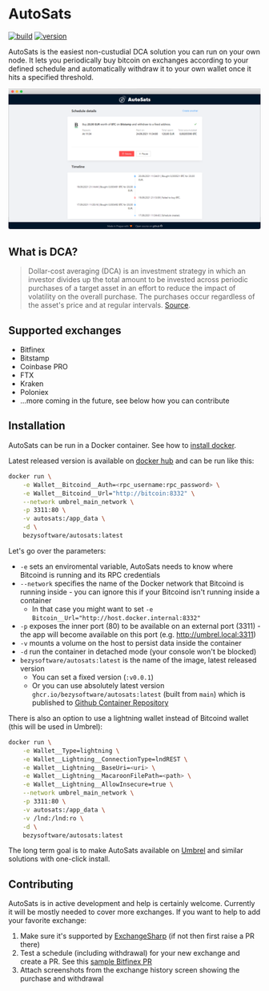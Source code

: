 # AutoSats

[![build](https://github.com/bezysoftware/autosats/actions/workflows/build.yml/badge.svg)](https://github.com/bezysoftware/autosats/actions)
[![version](https://img.shields.io/docker/v/bezysoftware/autosats?sort=semver&cacheSeconds=3600)](https://hub.docker.com/repository/docker/bezysoftware/autosats)

AutoSats is the easiest non-custudial DCA solution you can run on your own node. It lets you periodically buy bitcoin on exchanges according to your defined schedule and automatically withdraw it to your own wallet once it hits a specified threshold.

![](Assets/Screenshot.png)

## What is DCA?

> Dollar-cost averaging (DCA) is an investment strategy in which an investor divides up the total amount to be invested across periodic purchases of a target asset in an effort to reduce the impact of volatility on the overall purchase. The purchases occur regardless of the asset's price and at regular intervals.
[Source](https://www.investopedia.com/terms/d/dollarcostaveraging.asp).

## Supported exchanges

* Bitfinex
* Bitstamp
* Coinbase PRO
* FTX
* Kraken
* Poloniex
* ...more coming in the future, see below how you can contribute

## Installation

AutoSats can be run in a Docker container. See how to [install docker](https://docs.docker.com/engine/install/).

Latest released version is available on [docker hub](https://hub.docker.com/repository/docker/bezysoftware/autosats/) and can be run like this:

```bash
docker run \
    -e Wallet__Bitcoind__Auth=<rpc_username:rpc_password> \
    -e Wallet__Bitcoind__Url="http://bitcoin:8332" \
    --network umbrel_main_network \
    -p 3311:80 \
    -v autosats:/app_data \
    -d \
    bezysoftware/autosats:latest
```

Let's go over the parameters:
* `-e` sets an enviromental variable, AutoSats needs to know where Bitcoind is running and its RPC credentials
* `--network` specifies the name of the Docker network that Bitcoind is running inside - you can ignore this if your Bitcoind isn't running inside a container
  * In that case you might want to set `-e Bitcoin__Url="http://host.docker.internal:8332"`
* `-p` exposes the inner port (80) to be available on an external port (3311) - the app will become available on this port (e.g. http://umbrel.local:3311) 
* `-v` mounts a volume on the host to persist data inside the container
* `-d` run the container in detached mode (your console won't be blocked)
* `bezysoftware/autosats:latest` is the name of the image, latest released version
  * You can set a fixed version (`:v0.0.1`)
  * Or you can use absolutely latest version `ghcr.io/bezysoftware/autosats:latest` (built from `main`) which is published to [Github Container Repository](https://github.com/bezysoftware/autosats/pkgs/container/autosats)

There is also an option to use a lightning wallet instead of Bitcoind wallet (this will be used in Umbrel):

```bash
docker run \
    -e Wallet__Type=lightning \
    -e Wallet__Lightning__ConnectionType=lndREST \
    -e Wallet__Lightning__BaseUri=<uri> \
    -e Wallet__Lightning__MacaroonFilePath=<path> \
    -e Wallet__Lightning__AllowInsecure=true \
    --network umbrel_main_network \
    -p 3311:80 \
    -v autosats:/app_data \
    -v /lnd:/lnd:ro \
    -d \
    bezysoftware/autosats:latest
```

The long term goal is to make AutoSats available on [Umbrel](https://github.com/getumbrel/umbrel/pull/1039) and similar solutions with one-click install.

## Contributing

AutoSats is in active development and help is certainly welcome. 
Currently it will be mostly needed to cover more exchanges. 
If you want to help to add your favorite exchange:

1) Make sure it's supported by [ExchangeSharp](https://github.com/jjxtra/ExchangeSharp/) (if not then first raise a PR there)
2) Test a schedule (including withdrawal) for your new exchange and create a PR. See this [sample Bitfinex PR](https://github.com/bezysoftware/autosats/pull/3)
3) Attach screenshots from the exchange history screen showing the purchase and withdrawal
